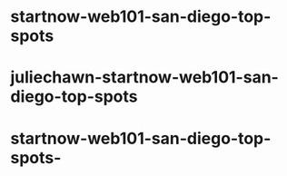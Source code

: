 # startnow-web101-san-diego-top-spots
# juliechawn-startnow-web101-san-diego-top-spots
# startnow-web101-san-diego-top-spots-
